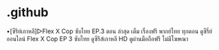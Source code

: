 # .github
•[ซีรีย์เกาหลี]▷Flex X Cop ซับไทย EP.3 ตอน ล่าสุด เต็ม เรื่องฟรี พากย์ไทย ทุกตอน  ดูซีรี่ย์ออนไลน์ Flex X Cop EP 3 ซับไทย ดูซีรีส์เกาหลี HD ดูผ่านมือถือฟรี ไม่มีโฆษณา 
